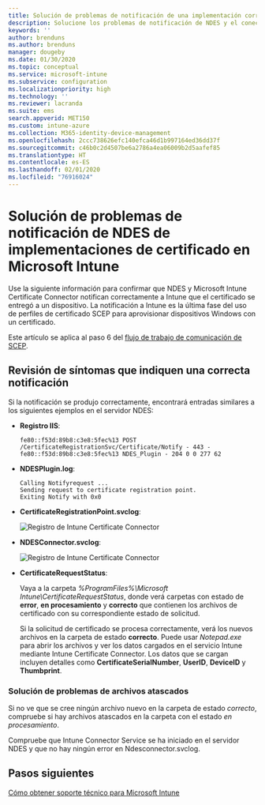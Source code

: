 ```yaml
---
title: Solución de problemas de notificación de una implementación correcta de certificados en dispositivos cuando se usa SCEP con Microsoft Intune | Microsoft Docs
description: Solucione los problemas de notificación de NDES y el conector a Intune en relación con una implementación correcta de los certificados aprovisionados con perfiles de certificado SCEP.
keywords: ''
author: brenduns
ms.author: brenduns
manager: dougeby
ms.date: 01/30/2020
ms.topic: conceptual
ms.service: microsoft-intune
ms.subservice: configuration
ms.localizationpriority: high
ms.technology: ''
ms.reviewer: lacranda
ms.suite: ems
search.appverid: MET150
ms.custom: intune-azure
ms.collection: M365-identity-device-management
ms.openlocfilehash: 2ccc738626efc140efca46d1b997164ed36dd37f
ms.sourcegitcommit: c46b0c2d4507be6a2786a4ea06009b2d5aafef85
ms.translationtype: HT
ms.contentlocale: es-ES
ms.lasthandoff: 02/01/2020
ms.locfileid: "76916024"
---
```

# <a name="troubleshoot-ndes-reporting-of-certificate-deployments-in-microsoft-intune"></a>Solución de problemas de notificación de NDES de implementaciones de certificado en Microsoft Intune

Use la siguiente información para confirmar que NDES y Microsoft Intune Certificate Connector notifican correctamente a Intune que el certificado se entregó a un dispositivo. La notificación a Intune es la última fase del uso de perfiles de certificado SCEP para aprovisionar dispositivos Windows con un certificado.

Este artículo se aplica al paso 6 del [flujo de trabajo de comunicación de SCEP](troubleshoot-scep-certificate-profiles.md).

## <a name="review-for-signs-of-successful-reporting"></a>Revisión de síntomas que indiquen una correcta notificación

Si la notificación se produjo correctamente, encontrará entradas similares a los siguientes ejemplos en el servidor NDES:

- **Registro IIS**:

  `fe80::f53d:89b8:c3e8:5fec%13 POST /CertificateRegistrationSvc/Certificate/Notify - 443 - fe80::f53d:89b8:c3e8:5fec%13 NDES_Plugin - 204 0 0 277 62`

- **NDESPlugin.log**:

  ```
  Calling Notifyrequest ...
  Sending request to certificate registration point.
  Exiting Notify with 0x0
  ```

- **CertificateRegistrationPoint.svclog**:

  ![Registro de Intune Certificate Connector](../protect/media/troubleshoot-scep-certificate-reporting/certificate-registration-point-log.png)

- **NDESConnector.svclog**:

  ![Registro de Intune Certificate Connector](../protect/media/troubleshoot-scep-certificate-reporting/ndesconnector-log.png)

- **CertificateRequestStatus**:

  Vaya a la carpeta *%ProgramFiles%\Microsoft Intune\CertificateRequestStatus*, donde verá carpetas con estado de **error**, **en procesamiento** y **correcto** que contienen los archivos de certificado con su correspondiente estado de solicitud.

  Si la solicitud de certificado se procesa correctamente, verá los nuevos archivos en la carpeta de estado **correcto**. Puede usar *Notepad.exe* para abrir los archivos y ver los datos cargados en el servicio Intune mediante Intune Certificate Connector. Los datos que se cargan incluyen detalles como **CertificateSerialNumber**, **UserID**, **DeviceID** y **Thumbprint**.

### <a name="troubleshoot-stuck-files"></a>Solución de problemas de archivos atascados

Si no ve que se cree ningún archivo nuevo en la carpeta de estado *correcto*, compruebe si hay archivos atascados en la carpeta con el estado *en procesamiento*.

Compruebe que Intune Connector Service se ha iniciado en el servidor NDES y que no hay ningún error en Ndesconnector.svclog.

## <a name="next-steps"></a>Pasos siguientes

[Cómo obtener soporte técnico para Microsoft Intune](../fundamentals/get-support.md)
